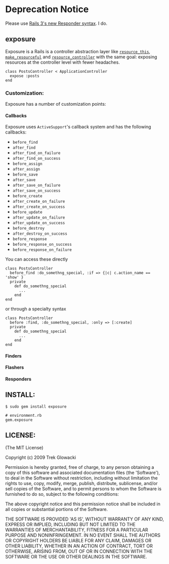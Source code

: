 # Deprecation Notice
Please use [Rails 3's new Responder syntax](http://railscasts.com/episodes/224-controllers-in-rails-3). I do.

## exposure
Exposure is a Rails is a controller abstraction layer like [`resource_this`](http://github.com/jnewland/resource_this), [`make_resourceful`](http://github.com/hcatlin/make_resourceful) and [`resource_controller`](resource_controller) with the same goal: exposing resources at the controller level with fewer headaches.

    class PostsController < ApplicationController
      expose :posts
    end

### Customization:
Exposure has a number of customization points:
#### Callbacks
Exposure uses `ActiveSupport`'s callback system and has the following callbacks:

  * `before_find`
  * `after_find`
  * `after_find_on_failure`
  * `after_find_on_success`
  * `before_assign`
  * `after_assign`
  * `before_save`
  * `after_save`
  * `after_save_on_failure`
  * `after_save_on_success`
  * `before_create`
  * `after_create_on_failure`
  * `after_create_on_success`
  * `before_update`
  * `after_update_on_failure`
  * `after_update_on_success`
  * `before_destroy`
  * `after_destroy_on_success`
  * `before_response`
  * `before_response_on_success`
  * `before_response_on_failure`
  
You can access these directly 

    class PostsController
      before_find :do_somethng_special, :if => {|c| c.action_name == 'show' }
      private
        def do_somethng_special
          ...
        end
    end
  
or through a specialty syntax
    
    class PostsController
      before :find, :do_somethng_special, :only => [:create]
      private
        def do_somethng_special
          ...
        end
    end

#### Finders
#### Flashers
#### Responders

INSTALL:
------
    
    $ sudo gem install exposure
    
    # environment.rb
    gem.exposure


LICENSE:
------

(The MIT License)

Copyright (c) 2009 Trek Glowacki

Permission is hereby granted, free of charge, to any person obtaining
a copy of this software and associated documentation files (the
'Software'), to deal in the Software without restriction, including
without limitation the rights to use, copy, modify, merge, publish,
distribute, sublicense, and/or sell copies of the Software, and to
permit persons to whom the Software is furnished to do so, subject to
the following conditions:

The above copyright notice and this permission notice shall be
included in all copies or substantial portions of the Software.

THE SOFTWARE IS PROVIDED 'AS IS', WITHOUT WARRANTY OF ANY KIND,
EXPRESS OR IMPLIED, INCLUDING BUT NOT LIMITED TO THE WARRANTIES OF
MERCHANTABILITY, FITNESS FOR A PARTICULAR PURPOSE AND NONINFRINGEMENT.
IN NO EVENT SHALL THE AUTHORS OR COPYRIGHT HOLDERS BE LIABLE FOR ANY
CLAIM, DAMAGES OR OTHER LIABILITY, WHETHER IN AN ACTION OF CONTRACT,
TORT OR OTHERWISE, ARISING FROM, OUT OF OR IN CONNECTION WITH THE
SOFTWARE OR THE USE OR OTHER DEALINGS IN THE SOFTWARE.